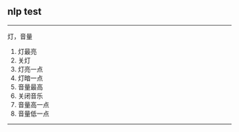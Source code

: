 ## nlp test

---------
灯，音量
1. 灯最亮
2. 关灯
3. 灯亮一点
4. 灯暗一点
5. 音量最高
6. 关闭音乐
7. 音量高一点
8. 音量低一点
---------